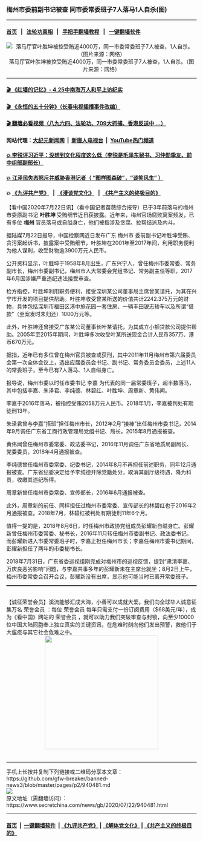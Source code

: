 ### 梅州市委前副书记被查 同市委常委班子7人落马1人自杀(图)
------------------------

#### [首页](https://github.com/gfw-breaker/banned-news3/blob/master/README.md) &nbsp;&nbsp;|&nbsp;&nbsp; [法轮功真相](https://github.com/begood0513/basic/blob/master/README.md)  &nbsp;&nbsp;|&nbsp;&nbsp; [手把手翻墙教程](https://github.com/gfw-breaker/guides/wiki)  &nbsp;&nbsp;|&nbsp;&nbsp; [一键翻墙软件](https://github.com/gfw-breaker/nogfw/blob/master/README.md)  



<div class="article_right" style="fone-color:#000">
 <p style="text-align:center">
  <img alt="落马厅官叶胜坤被控受贿近4000万，同一市委常委班子7人被查，1人自杀。（图片来源：网络）" src="https://img3.secretchina.com/pic/2020/7-22/p2738011a355697840-ss.jpg"/>
  <br>
   落马厅官叶胜坤被控受贿近4000万，同一市委常委班子7人被查，1人自杀。（图片来源：网络）
   <span id="hideid" name="hideid" style="color:red;display:none;">
    <span href="https://www.secretchina.com">
    </span>
   </span>
  </br>
 </p>
 <div id="txt-mid1-t21-2017">
  

---

#### [ 🎬  《红墙的记忆》- 4.25中南海万人和平上访纪实](http://141.164.39.94:10000/videos/legend/425.html)

#### [ 🎬  《永恒的五十分钟》（长春电视插播事件改编） ](http://141.164.39.94:10000/videos/news/ComingForYou-2.html)

#### [ 🎬  翻墙必看视频（八九六四、法轮功、709大抓捕、香港反送中 ...）](https://github.com/gfw-breaker/links/blob/master/banned.md)

#### 网站代理：[大纪元新闻网](http://167.172.10.89:10080/gb/) &nbsp;|&nbsp; [新唐人电视台](http://167.172.10.89:8808/gb/) &nbsp;|&nbsp; [YouTube热门频道](http://158.247.203.241/youtube.html)

#### [ 💥 李锐评习近平：没想到文化程度这么低（李锐是毛泽东秘书、习仲勋挚友、前中组部副部长）](http://141.164.39.94:10000/videos/res/Communist/lirui-xi.html)

#### [ 💥 江泽民失态怒斥并威胁香港记者（ “图样图森破”，“谈笑风生” ）](http://141.164.39.94:10000/videos/res/realjzm/naive.html)

####  💥 [《九评共产党》](http://141.164.39.94:10000/videos/res/jiuping/) &nbsp; |&nbsp; [《漫谈党文化》](http://141.164.39.94:10000/videos/res/mtdwh/) &nbsp; |&nbsp; [《共产主义的终极目的》](http://141.164.39.94:10000/videos/res/zjmd/)  


  </div>
 </div>
 <p>
  【看中国2020年7月22日讯】（看中国记者苗薇综合报导）已于3年前落马的梅州市委原副书记
  <strong>
   <span href="https://www.secretchina.com/news/gb/tag/叶胜坤" target="_blank">
    叶胜坤
   </span>
  </strong>
  受贿细节近日获披露。近年来，梅州官场腐败窝案频发，已有多位
  <strong>
   梅州
  </strong>
  官员落马或自缢身亡，他们被指涉及贪腐、拉帮结派及内斗。
  <span id="hideid" name="hideid" style="color:red;display:none;">
   <span href="https://www.secretchina.com">
   </span>
  </span>
 </p>
 <p>
  据陆媒7月22日报导，中国检察网近日发布广东
  <span href="https://www.secretchina.com/news/gb/tag/梅州市" target="_blank">
   梅州市
  </span>
  委前副书记叶胜坤受贿、贪污案起诉书，披露案中受贿细节，叶胜坤在2001年至2017年间，利用职务便利为他人谋利，收受财物逾3900万元人民币。
 </p>
 <p>
  公开资料显示，叶胜坤于1958年8月出生，广东兴宁人，曾任梅州市委常委、常务副市长，梅州市委副书记，梅州市人大常委会党组书记、常务副主任等职，2017年6月因涉嫌严重违纪违法接受审查。
 </p>
 <p>
  检方指控，叶胜坤利用职务便利，接受深圳某公司董事局主席曾某请托，为其在兴宁市开发的项目提供帮助。叶胜坤收受曾某所送的价值共计2242.375万元的财物，具体包括深圳市福田区港中旅花园一套住房、一辆丰田锐志轿车以及所谓“借款”（至案发时未归还）1000万元等。
 </p>
 <p>
  此外，叶胜坤还曾接受广东某公司董事长叶某请托，为其成立小额贷款公司提供帮助。2005年至2015年期间，叶胜坤多次收受叶某所送现金合计人民币357万、港币670万元。
 </p>
 <p>
  据指，近年已有多位曾在梅州官员被查或获刑，其中2011年11月梅州市第六届委员会第一次全体会议上，选出应届委员会书记、副书记、常务委员会委员，上述11人的常委班子，至今已有7人落马、1人自缢身亡。
 </p>
 <center>
  <div style="max-width: 632px;height:180px; display: none; text-align: center; margin: 0 auto; overflow: hidden;overflow-x: hidden;">
   <div id="taboola-midarticle-thumbnails" style="max-width: 632px;height:180px;overflow: hidden;overflow-x: hidden;">
   </div>
  </div>
  <div>
   <center>
    <div id="div-gpt-ad-1589559869784-0">
    </div>
   </center>
  </div>
 </center>
 <p>
  报导说，梅州市委以时任市委书记
  <span href="https://www.secretchina.com/news/gb/tag/李嘉" target="_blank">
   李嘉
  </span>
  为代表的同一届常委班子，超半数落马，其中包括李嘉、朱泽君、李纯德、林碧红、叶胜坤、周章新、黄伟闻。
 </p>
 <center>
  <div style="max-width: 632px;height:180px; display: none; text-align: center; margin: 0 auto; overflow: hidden;overflow-x: hidden;">
   <div id="taboola-midarticle-thumbnails" style="max-width: 632px;height:180px;overflow: hidden;overflow-x: hidden;">
   </div>
  </div>
  <div>
   <center>
    <div id="div-gpt-ad-1589559869784-0">
    </div>
   </center>
  </div>
 </center>
 <p>
  李嘉于2016年落马，被指控受贿2058万元人民币。2018年1月，李嘉被判处有期徒刑13年。
 </p>
 <center>
  <div style="max-width: 632px;height:180px; display: none; text-align: center; margin: 0 auto; overflow: hidden;overflow-x: hidden;">
   <div id="taboola-midarticle-thumbnails" style="max-width: 632px;height:180px;overflow: hidden;overflow-x: hidden;">
   </div>
  </div>
  <div>
   <center>
    <div id="div-gpt-ad-1589559869784-0">
    </div>
   </center>
  </div>
 </center>
 <p>
  朱泽君曾与李嘉“搭班”担任梅州市长，2012年2月“接棒”出任梅州市委书记，2014年9月调任广东省工商行政管理局党组书记、局长，2015年8月通报被查。
 </p>
 <center>
  <div style="max-width: 632px;height:180px; display: none; text-align: center; margin: 0 auto; overflow: hidden;overflow-x: hidden;">
   <div id="taboola-midarticle-thumbnails" style="max-width: 632px;height:180px;overflow: hidden;overflow-x: hidden;">
   </div>
  </div>
  <div>
   <center>
    <div id="div-gpt-ad-1589559869784-0">
    </div>
   </center>
  </div>
 </center>
 <p>
  黄伟闻曾任梅州市委常委、政法委书记，2016年11月调任广东省地质局副局长、党委委员，2018年4月通报被查。
 </p>
 <center>
  <div style="max-width: 632px;height:180px; display: none; text-align: center; margin: 0 auto; overflow: hidden;overflow-x: hidden;">
   <div id="taboola-midarticle-thumbnails" style="max-width: 632px;height:180px;overflow: hidden;overflow-x: hidden;">
   </div>
  </div>
  <div>
   <center>
    <div id="div-gpt-ad-1589559869784-0">
    </div>
   </center>
  </div>
 </center>
 <p>
  李纯德曾任梅州市委常委、纪委书记，2014年8月不再担任前述职务，同年12月通报被查。广东省纪委决定给予李纯德开除党籍处分，取消其副厅级待遇，降为科员，收缴其违纪所得。
 </p>
 <center>
  <div style="max-width: 632px;height:180px; display: none; text-align: center; margin: 0 auto; overflow: hidden;overflow-x: hidden;">
   <div id="taboola-midarticle-thumbnails" style="max-width: 632px;height:180px;overflow: hidden;overflow-x: hidden;">
   </div>
  </div>
  <div>
   <center>
    <div id="div-gpt-ad-1589559869784-0">
    </div>
   </center>
  </div>
 </center>
 <center>
  <ins class="adsbygoogle" data-ad-client="ca-pub-1276641434651360" data-ad-format="fluid" data-ad-layout="in-article" data-ad-slot="3646767294" style="display:block; text-align:center;">
  </ins>
 </center>
 <p>
  周章新曾任梅州市委常委、宣传部长，2016年6月通报被查。
 </p>
 <center>
  <div style="max-width: 632px;height:180px; display: none; text-align: center; margin: 0 auto; overflow: hidden;overflow-x: hidden;">
   <div id="taboola-midarticle-thumbnails" style="max-width: 632px;height:180px;overflow: hidden;overflow-x: hidden;">
   </div>
  </div>
  <div>
   <center>
    <div id="div-gpt-ad-1589559869784-0">
    </div>
   </center>
  </div>
 </center>
 <p>
  此外，周章新的前任、同样担任过梅州市委常委、宣传部长的林碧红也于2016年2月通报被查。2018年7月，林碧红被判处有期徒刑11年6个月。
 </p>
 <center>
  <div style="max-width: 632px;height:180px; display: none; text-align: center; margin: 0 auto; overflow: hidden;overflow-x: hidden;">
   <div id="taboola-midarticle-thumbnails" style="max-width: 632px;height:180px;overflow: hidden;overflow-x: hidden;">
   </div>
  </div>
  <div>
   <center>
    <div id="div-gpt-ad-1589559869784-0">
    </div>
   </center>
  </div>
 </center>
 <p>
  值得一提的是，2018年8月6日，时任梅州市政协党组成员彭耀新自缢身亡。彭耀新曾任梅州市委常委、秘书长，2016年11月转任梅州市委副书记、政法委书记。而彭耀新进入市委常委班子时，李嘉正担任梅州市长；李嘉任梅州市委书记期间，彭耀新担任了两年的市委秘书长。
 </p>
 <center>
  <div style="max-width: 632px;height:180px; display: none; text-align: center; margin: 0 auto; overflow: hidden;overflow-x: hidden;">
   <div id="taboola-midarticle-thumbnails" style="max-width: 632px;height:180px;overflow: hidden;overflow-x: hidden;">
   </div>
  </div>
  <div>
   <center>
    <div id="div-gpt-ad-1589559869784-0">
    </div>
   </center>
  </div>
 </center>
 <p>
  2018年7月31日，广东省委巡视组刚完成对梅州市的巡视反馈，提到“肃清李嘉、万庆良恶劣影响”问题，与李嘉共事多年的彭耀新未在主席台就坐；8月2日上午，梅州市委常委会召开会议，彭耀新没有出席，显示他可能当时已离开常委班子。
 </p>
 <center>
  <div style="max-width: 632px;height:180px; display: none; text-align: center; margin: 0 auto; overflow: hidden;overflow-x: hidden;">
   <div id="taboola-midarticle-thumbnails" style="max-width: 632px;height:180px;overflow: hidden;overflow-x: hidden;">
   </div>
  </div>
  <div>
   <center>
    <div id="div-gpt-ad-1589559869784-0">
    </div>
   </center>
  </div>
 </center>
 <p style="margin-bottom:8px;">
  <hr style="border-top: 1px dashed  ;" width="100%"/>
  <br/>
  【诚征荣誉会员】溪流能够汇成大海，小善可以成就大爱。我们向全球华人诚意征集万名
  <span href="/kzgd/subscribe.html" target="_blank">
   荣誉会员
  </span>
  ：每位
  <span href="/kzgd/subscribe.html" target="_blank">
   荣誉会员
  </span>
  每年只需支付一份订阅费用（$68美元/年），成为《看中国》网站的
  <span href="/kzgd/subscribe.html" target="_blank">
   荣誉会员
  </span>
  ，就可以助力我们突破审查与封锁，向至少10000位中国大陆同胞奉上独立真实的关键资讯，在危难时刻向他们发出预警，救他们于大瘟疫与其它社会危难之中。
  <center>
   <span href="https://account.secretchina.com/planshopcart.php?pid=2020plana&amp;carf=add&amp;code=b5">
    <img src="https://img3.secretchina.com/pic/2020/7-21/p2736951a334373943.jpg" width="300px"/>
   </span>
  </center>
  <center>
   <div style="max-width: 632px;height:180px; display: none; text-align: center; margin: 0 auto; overflow: hidden;overflow-x: hidden;">
    <div id="taboola-midarticle-thumbnails" style="max-width: 632px;height:180px;overflow: hidden;overflow-x: hidden;">
    </div>
   </div>
   <div>
    <center>
     <div id="div-gpt-ad-1589559869784-0">
     </div>
    </center>
   </div>
  </center>
  <center>
   <div>
    <div id="txt-mid2-t22-2017" style="display: block;margin-top:8px;max-height: 351px;  overflow: hidden;">
     <div id="SC-21xx">
     </div>
     <ins class="adsbygoogle" data-ad-client="ca-pub-1276641434651360" data-ad-format="auto" data-ad-slot="4301710469" data-full-width-responsive="true" style="display:block">
     </ins>
    </div>
   </div>
  </center>
  <div style="padding-top:12px;">
  </div>
 </p>
</div>

<hr/>
手机上长按并复制下列链接或二维码分享本文章：<br/>
https://github.com/gfw-breaker/banned-news3/blob/master/pages/p2/940481.md <br/>
<a href='https://github.com/gfw-breaker/banned-news3/blob/master/pages/p2/940481.md'><img src='https://github.com/gfw-breaker/banned-news3/blob/master/pages/p2/940481.md.png'/></a> <br/>
原文地址（需翻墙访问）：https://www.secretchina.com/news/gb/2020/07/22/940481.html


------------------------
#### [首页](https://github.com/gfw-breaker/banned-news3/blob/master/README.md) &nbsp;|&nbsp; [一键翻墙软件](https://github.com/gfw-breaker/nogfw/blob/master/README.md) &nbsp;| [《九评共产党》](https://github.com/gfw-breaker/9ping.md/blob/master/README.md#九评之一评共产党是什么) | [《解体党文化》](https://github.com/gfw-breaker/jtdwh.md/blob/master/README.md) | [《共产主义的终极目的》](https://github.com/gfw-breaker/gczydzjmd.md/blob/master/README.md)


<img src='http://gfw-breaker.win/banned-news3/pages/p2/940481.md' width='0px' height='0px'/>